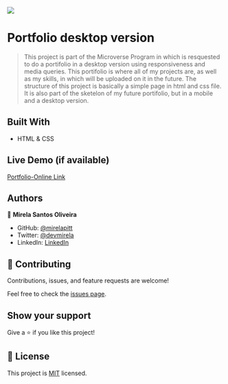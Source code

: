 ![](https://img.shields.io/badge/Microverse-blueviolet)

# Portfolio desktop version

> This project is part of the Microverse Program in which is resquested to do a portifolio in a desktop version using responsiveness and media queries. This portifolio is where all of my projects are, as well as my skills, in which will be uploaded on it in the future. The structure of this project is basically a simple page in html and css file. It is also part of the sketelon of my future portifolio, but in a mobile and a desktop version.

## Built With

- HTML & CSS

## Live Demo (if available)

[Portfolio-Online Link](https://mirelapitt.github.io/)

## Authors

👤 **Mirela Santos Oliveira**

- GitHub: [@mirelapitt](https://github.com/mirelapitt)
- Twitter: [@devmirela](https://twitter.com/devmirela)
- LinkedIn: [LinkedIn](https://www.linkedin.com/in/mirela-oliveira-261893160/)


## 🤝 Contributing

Contributions, issues, and feature requests are welcome!

Feel free to check the [issues page](../../issues/).

## Show your support

Give a ⭐️ if you like this project!

## 📝 License

This project is [MIT](./MIT.md) licensed.
